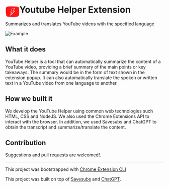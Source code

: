 # <img src="public/icons/logo.png" width="45" align="left"> Youtube Helper Extension

Summarizes and translates YouTube videos with the specified language

![Example](https://user-images.githubusercontent.com/64767959/212521125-24274752-29c4-4bef-a53e-0dd94521781e.gif)


## What it does

YouTube Helper is a tool that can automatically summarize the content of a YouTube video, providing a brief summary of the main points or key takeaways. The summary would be in the form of text shown in the extension popup. It can also automatically translate the spoken or written text in a YouTube video from one language to another. 


## How we built it

We develop the YouTube Helper using common web technologies such HTML, CSS and NodeJS. We also used the Chrome Extensions API to interact with the browser. In addition, we used Savesubs and ChatGPT to obtain the transcript and summarize/translate the content.


## Contribution

Suggestions and pull requests are welcomed!.

---

This project was bootstrapped with [Chrome Extension CLI](https://github.com/dutiyesh/chrome-extension-cli)

This project was built on top of [Savesubs](https://savesubs.com/) and [ChatGPT](https://openai.com/blog/chatgpt/).

